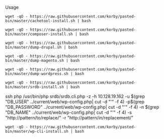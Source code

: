 Usage

```shell
wget -qO - https://raw.githubusercontent.com/korby/pasted-bin/master/cachetool-install.sh | bash
```
```shell
wget -qO - https://raw.githubusercontent.com/korby/pasted-bin/master/composer-install.sh | bash
```
```shell
wget -qO - https://raw.githubusercontent.com/korby/pasted-bin/master/dump-drupal.sh | bash
```
```shell
wget -qO - https://raw.githubusercontent.com/korby/pasted-bin/master/dump-magento.sh | bash
```
```shell
wget -qO - https://raw.githubusercontent.com/korby/pasted-bin/master/dump-wordpress.sh | bash
```
```shell
wget -qO - https://raw.githubusercontent.com/korby/pasted-bin/master/srdb-install.sh | bash
```
ssh php /usr/bin/php srdb/srdb.cli.php -z -h 10.128.19.162 -u $(grep "DB_USER" ../current/web/wp-config.php| cut -d "'" -f 4) -p$(grep "DB_PASSWORD" ../current/web/wp-config.php| cut -d "'" -f 4) -n $(grep "DB_NAME" ../current/web/wp-config.php| cut -d "'" -f 4) -s "http://pattern/to/replace/" -r "http://pattern/in/replacement/"
```shell
wget -qO - https://raw.githubusercontent.com/korby/pasted-bin/master/wp-cli-install.sh | bash
```
